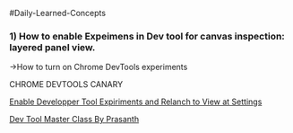 #Daily-Learned-Concepts

<h3>1) How to enable Expeimens in Dev tool for canvas inspection: layered panel view.</h3>

  ->How to turn on Chrome DevTools experiments

CHROME DEVTOOLS CANARY

<a href="chrome://flags">Enable Developper Tool Expiriments and Relanch to View at Settings</a>

<a href="https://www.youtube.com/watch?v=KykP5Z5E4kA">Dev Tool Master Class By Prasanth</a>

